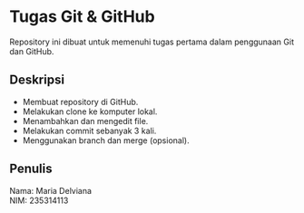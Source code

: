 # Tugas Git & GitHub
Repository ini dibuat untuk memenuhi tugas pertama dalam penggunaan Git dan GitHub.
## Deskripsi
- Membuat repository di GitHub.
- Melakukan clone ke komputer lokal.
- Menambahkan dan mengedit file.
- Melakukan commit sebanyak 3 kali.
- Menggunakan branch dan merge (opsional).
## Penulis
Nama: Maria Delviana  
NIM: 235314113  
